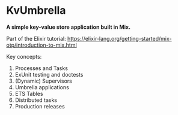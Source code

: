 # KvUmbrella

**A simple key-value store application built in Mix.**

Part of the Elixir tutorial: https://elixir-lang.org/getting-started/mix-otp/introduction-to-mix.html

Key concepts:

1. Processes and Tasks
2. ExUnit testing and doctests
3. (Dynamic) Supervisors
4. Umbrella applications
5. ETS Tables
6. Distributed tasks
7. Production releases

